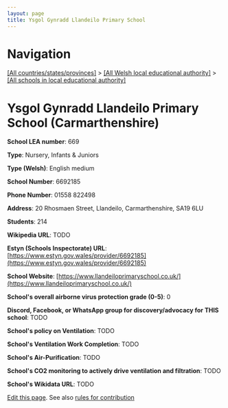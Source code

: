 ```yaml
---
layout: page
title: Ysgol Gynradd Llandeilo Primary School
---
```

# Navigation

[[All countries/states/provinces]](../../..) > [[All Welsh local educational authority]](../..) > [[All schools in local educational authority]](..)

# Ysgol Gynradd Llandeilo Primary School (Carmarthenshire)

**School LEA number**: 669

**Type**: Nursery, Infants & Juniors

**Type (Welsh)**: English medium

**School Number**: 6692185

**Phone Number**: 01558 822498

**Address**: 20 Rhosmaen Street, Llandeilo, Carmarthenshire, SA19 6LU

**Students**: 214

**Wikipedia URL**: TODO

**Estyn (Schools Inspectorate) URL**: [https://www.estyn.gov.wales/provider/6692185](https://www.estyn.gov.wales/provider/6692185)

**School Website**: [https://www.llandeiloprimaryschool.co.uk/](https://www.llandeiloprimaryschool.co.uk/)

**School's overall airborne virus protection grade (0-5)**: 0

**Discord, Facebook, or WhatsApp group for discovery/advocacy for THIS school**: TODO

**School's policy on Ventilation**: TODO

**School's Ventilation Work Completion**: TODO

**School's Air-Purification**: TODO

**School's CO2 monitoring to actively drive ventilation and filtration**: TODO

**School's Wikidata URL**: TODO




[Edit this page](https://github.com/ventilate-schools/Wales/edit/prif/./Carmarthenshire/Ysgol_Gynradd_Llandeilo_Primary_School.md). See also [rules for contribution](../../../contribution-rules/)